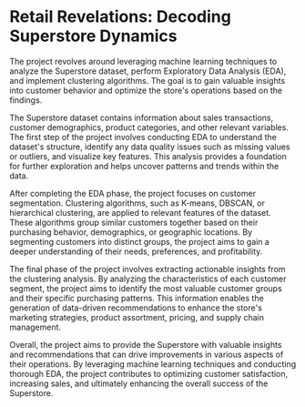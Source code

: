 # Retail Revelations: Decoding Superstore Dynamics

The project revolves around leveraging machine learning techniques to analyze the Superstore dataset, perform Exploratory Data Analysis (EDA), and implement clustering algorithms. The goal is to gain valuable insights into customer behavior and optimize the store's operations based on the findings.

The Superstore dataset contains information about sales transactions, customer demographics, product categories, and other relevant variables. The first step of the project involves conducting EDA to understand the dataset's structure, identify any data quality issues such as missing values or outliers, and visualize key features. This analysis provides a foundation for further exploration and helps uncover patterns and trends within the data.

After completing the EDA phase, the project focuses on customer segmentation. Clustering algorithms, such as K-means, DBSCAN, or hierarchical clustering, are applied to relevant features of the dataset. These algorithms group similar customers together based on their purchasing behavior, demographics, or geographic locations. By segmenting customers into distinct groups, the project aims to gain a deeper understanding of their needs, preferences, and profitability.

The final phase of the project involves extracting actionable insights from the clustering analysis. By analyzing the characteristics of each customer segment, the project aims to identify the most valuable customer groups and their specific purchasing patterns. This information enables the generation of data-driven recommendations to enhance the store's marketing strategies, product assortment, pricing, and supply chain management.

Overall, the project aims to provide the Superstore with valuable insights and recommendations that can drive improvements in various aspects of their operations. By leveraging machine learning techniques and conducting thorough EDA, the project contributes to optimizing customer satisfaction, increasing sales, and ultimately enhancing the overall success of the Superstore.
